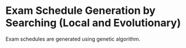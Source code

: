 # Exam Schedule Generation by Searching (Local and Evolutionary)

Exam schedules are generated using genetic algorithm.
